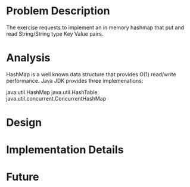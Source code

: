 # Problem Description

The exercise requests to implement an in memory hashmap that put and read String/String type Key Value pairs.  

# Analysis

HashMap is a well known data structure that provides O(1) read/write performance.  Java JDK provides three implemenations:

java.util.HashMap
java.util.HashTable
java.util.concurrent.ConcurrentHashMap


# Design 

# Implementation Details

# Future
